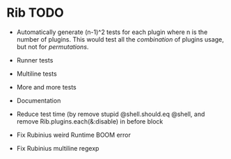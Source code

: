 # Rib TODO

* Automatically generate (n-1)^2 tests for each plugin where n
  is the number of plugins. This would test all the *combination* of
  plugins usage, but not for *permutations*.
* Runner tests
* Multiline tests
* More and more tests
* Documentation

* Reduce test time (by remove stupid @shell.should.eq @shell,
  and remove Rib.plugins.each(&:disable) in before block
* Fix Rubinius weird Runtime BOOM error
* Fix Rubinius multiline regexp
